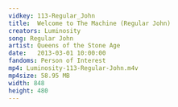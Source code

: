 ```yaml
---
vidkey: 113-Regular_John
title:  Welcome to The Machine (Regular John)
creators: Luminosity
song: Regular John
artist: Queens of the Stone Age
date:   2013-03-01 10:00:00
fandoms: Person of Interest
mp4: Luminosity-113-Regular-John.m4v
mp4size: 58.95 MB
width: 848
height: 480
---
```



  